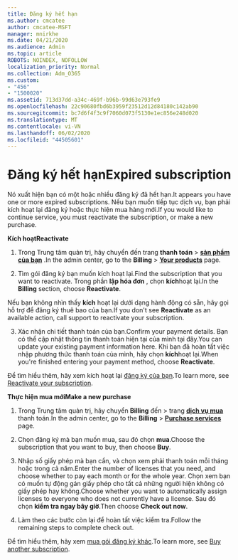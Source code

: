 ```yaml
---
title: Đăng ký hết hạn
ms.author: cmcatee
author: cmcatee-MSFT
manager: mnirkhe
ms.date: 04/21/2020
ms.audience: Admin
ms.topic: article
ROBOTS: NOINDEX, NOFOLLOW
localization_priority: Normal
ms.collection: Adm_O365
ms.custom:
- "456"
- "1500020"
ms.assetid: 713d37dd-a34c-469f-b96b-99d63e793fe9
ms.openlocfilehash: 22c90680fbd6b3959f23512d12d84180c142ab90
ms.sourcegitcommit: bc7d6f4f3c9f7060d073f5130e1ec856e248d020
ms.translationtype: MT
ms.contentlocale: vi-VN
ms.lasthandoff: 06/02/2020
ms.locfileid: "44505601"
---
```

# <a name="expired-subscription"></a><span data-ttu-id="cfb83-102">Đăng ký hết hạn</span><span class="sxs-lookup"><span data-stu-id="cfb83-102">Expired subscription</span></span>

<span data-ttu-id="cfb83-103">Nó xuất hiện bạn có một hoặc nhiều đăng ký đã hết hạn.</span><span class="sxs-lookup"><span data-stu-id="cfb83-103">It appears you have one or more expired subscriptions.</span></span> <span data-ttu-id="cfb83-104">Nếu bạn muốn tiếp tục dịch vụ, bạn phải kích hoạt lại đăng ký hoặc thực hiện mua hàng mới.</span><span class="sxs-lookup"><span data-stu-id="cfb83-104">If you would like to continue service, you must reactivate the subscription, or make a new purchase.</span></span>
  
<span data-ttu-id="cfb83-105">**Kích hoạt**</span><span class="sxs-lookup"><span data-stu-id="cfb83-105">**Reactivate**</span></span>
  
1. <span data-ttu-id="cfb83-106">Trong Trung tâm quản trị, hãy chuyển đến trang **thanh toán** \> **[sản phẩm của bạn](https://go.microsoft.com/fwlink/p/?linkid=842054)** .</span><span class="sxs-lookup"><span data-stu-id="cfb83-106">In the admin center, go to the **Billing** \> **[Your products](https://go.microsoft.com/fwlink/p/?linkid=842054)** page.</span></span>

2. <span data-ttu-id="cfb83-107">Tìm gói đăng ký bạn muốn kích hoạt lại.</span><span class="sxs-lookup"><span data-stu-id="cfb83-107">Find the subscription that you want to reactivate.</span></span> <span data-ttu-id="cfb83-108">Trong phần **lập hóa đơn** , chọn **kích**hoạt lại.</span><span class="sxs-lookup"><span data-stu-id="cfb83-108">In the **Billing** section, choose **Reactivate**.</span></span>

<span data-ttu-id="cfb83-109">Nếu bạn không nhìn thấy **kích** hoạt lại dưới dạng hành động có sẵn, hãy gọi hỗ trợ để đăng ký thuê bao của bạn.</span><span class="sxs-lookup"><span data-stu-id="cfb83-109">If you don't see **Reactivate** as an available action, call support to reactivate your subscription.</span></span>

3. <span data-ttu-id="cfb83-110">Xác nhận chi tiết thanh toán của bạn.</span><span class="sxs-lookup"><span data-stu-id="cfb83-110">Confirm your payment details.</span></span> <span data-ttu-id="cfb83-111">Bạn có thể cập nhật thông tin thanh toán hiện tại của mình tại đây.</span><span class="sxs-lookup"><span data-stu-id="cfb83-111">You can update your existing payment information here.</span></span> <span data-ttu-id="cfb83-112">Khi bạn đã hoàn tất việc nhập phương thức thanh toán của mình, hãy chọn **kích**hoạt lại.</span><span class="sxs-lookup"><span data-stu-id="cfb83-112">When you're finished entering your payment method, choose **Reactivate**.</span></span>

<span data-ttu-id="cfb83-113">Để tìm hiểu thêm, hãy xem kích hoạt lại [đăng ký của bạn](https://docs.microsoft.com/microsoft-365/commerce/subscriptions/reactivate-your-subscription).</span><span class="sxs-lookup"><span data-stu-id="cfb83-113">To learn more, see [Reactivate your subscription](https://docs.microsoft.com/microsoft-365/commerce/subscriptions/reactivate-your-subscription).</span></span>

<span data-ttu-id="cfb83-114">**Thực hiện mua mới**</span><span class="sxs-lookup"><span data-stu-id="cfb83-114">**Make a new purchase**</span></span>
  
1. <span data-ttu-id="cfb83-115">Trong Trung tâm quản trị, hãy chuyển **Billing** đến \> trang **[dịch vụ mua](https://go.microsoft.com/fwlink/p/?linkid=868433)** thanh toán.</span><span class="sxs-lookup"><span data-stu-id="cfb83-115">In the admin center, go to the **Billing** \> **[Purchase services](https://go.microsoft.com/fwlink/p/?linkid=868433)** page.</span></span>

2. <span data-ttu-id="cfb83-116">Chọn đăng ký mà bạn muốn mua, sau đó chọn **mua**.</span><span class="sxs-lookup"><span data-stu-id="cfb83-116">Choose the subscription that you want to buy, then choose **Buy**.</span></span>

3. <span data-ttu-id="cfb83-117">Nhập số giấy phép mà bạn cần, và chọn xem phải thanh toán mỗi tháng hoặc trong cả năm.</span><span class="sxs-lookup"><span data-stu-id="cfb83-117">Enter the number of licenses that you need, and choose whether to pay each month or for the whole year.</span></span> <span data-ttu-id="cfb83-118">Chọn xem bạn có muốn tự động gán giấy phép cho tất cả những người hiện không có giấy phép hay không.</span><span class="sxs-lookup"><span data-stu-id="cfb83-118">Choose whether you want to automatically assign licenses to everyone who does not currently have a license.</span></span> <span data-ttu-id="cfb83-119">Sau đó chọn **kiểm tra ngay bây giờ**.</span><span class="sxs-lookup"><span data-stu-id="cfb83-119">Then choose **Check out now**.</span></span>

4. <span data-ttu-id="cfb83-120">Làm theo các bước còn lại để hoàn tất việc kiểm tra.</span><span class="sxs-lookup"><span data-stu-id="cfb83-120">Follow the remaining steps to complete check out.</span></span>

<span data-ttu-id="cfb83-121">Để tìm hiểu thêm, hãy xem [mua gói đăng ký khác](https://docs.microsoft.com/microsoft-365/commerce/buy-another-subscription).</span><span class="sxs-lookup"><span data-stu-id="cfb83-121">To learn more, see [Buy another subscription](https://docs.microsoft.com/microsoft-365/commerce/buy-another-subscription).</span></span>